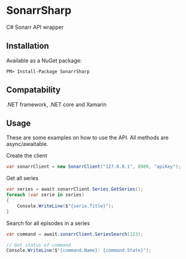 # SonarrSharp
C# Sonarr API wrapper

## Installation
Available as a NuGet package:
```
PM> Install-Package SonarrSharp
```

## Compatability
.NET framework, .NET core and Xamarin

## Usage
These are some examples on how to use the API. All methods are async/awaitable.

Create the client
```c#
var sonarrClient = new SonarrClient("127.0.0.1", 8989, "apiKey");
```

Get all series
```c#
var series = await sonarrClient.Series.GetSeries();
foreach (var serie in series)
{
    Console.WriteLine($"{serie.Title}");
}
```

Search for all episodes in a series
```c#
var command = await.sonarrClient.SeriesSearch(123);

// Get status of command
Console.WriteLine($"{command.Name}: {command.State}");
```

